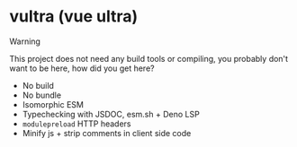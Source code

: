 # vultra (vue ultra)

> [!WARNING]  
> This project does not need any build tools or compiling, you probably don't want to be here, how did you get here?

* No build
* No bundle
* Isomorphic ESM
* Typechecking with JSDOC, esm.sh + Deno LSP
* `modulepreload` HTTP headers
* Minify js + strip comments in client side code

